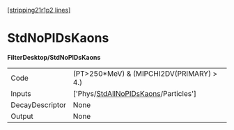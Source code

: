 [[stripping21r1p2 lines]](./stripping21r1p2-index)

# StdNoPIDsKaons

**FilterDesktop/StdNoPIDsKaons**

|                 |                                                                                               |
|-----------------|-----------------------------------------------------------------------------------------------|
| Code            | (PT\>250\*MeV) & (MIPCHI2DV(PRIMARY) \> 4.)                                                   |
| Inputs          | ['Phys/[StdAllNoPIDsKaons](./stripping21r1p2-commonparticles-stdallnopidskaons)/Particles'] |
| DecayDescriptor | None                                                                                          |
| Output          | None                                                                                          |
